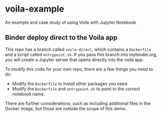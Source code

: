 # voila-example
An example and case study of using Voila with Jupyter Notebook


## Binder deploy direct to the Voila app

This repo has a branch called `voila-direct`, which contains a `Dockerfile` and a script called `entrypoint.sh`. If you pass this branch into mybinder.org, you will create a Jupyter server that opens directly into the voila app.

To modify this code for your own repo, there are a few things you need to do:
* Modify the `Dockerfile` to install other packages you need.
* Modify the `Dockerfile` and `entrypoint.sh` to point to the correct notebook name.

There are further considerations, such as including additional files in the Docker image, but those are outside the scope of this demo.
